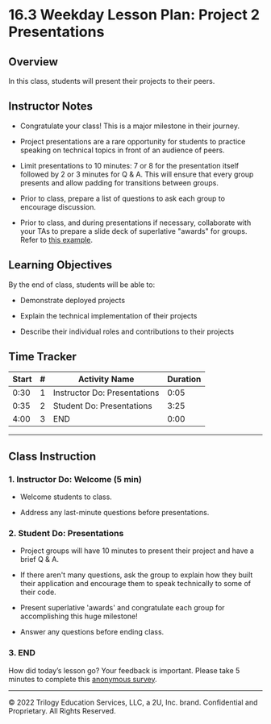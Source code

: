 # 16.3 Weekday Lesson Plan: Project 2 Presentations

## Overview 

In this class, students will present their projects to their peers. 

## Instructor Notes

* Congratulate your class! This is a major milestone in their journey. 

* Project presentations are a rare opportunity for students to practice speaking on technical topics in front of an audience of peers.

* Limit presentations to 10 minutes: 7 or 8 for the presentation itself followed by 2 or 3 minutes for Q & A. This will ensure that every group presents and allow padding for transitions between groups. 

* Prior to class, prepare a list of questions to ask each group to encourage discussion.

* Prior to class, and during presentations if necessary, collaborate with your TAs to prepare a slide deck of superlative "awards" for groups. Refer to [this example](https://docs.google.com/presentation/d/1Tca5VT_S13ioFUO-pewh_g9dJaBQ9prg-vsRwMjyDXU/edit?usp=sharing).

## Learning Objectives

By the end of class, students will be able to:

* Demonstrate deployed projects

* Explain the technical implementation of their projects

* Describe their individual roles and contributions to their projects

## Time Tracker

| Start   | #   | Activity Name                       | Duration |
|---      |---  |---                                  |---       |
| 0:30 | 1   | Instructor Do: Presentations        | 0:05     |
| 0:35 | 2   | Student Do: Presentations           | 3:25     |
| 4:00 | 3   | END                                 | 0:00     |

--- 

## Class Instruction

### 1. Instructor Do: Welcome (5 min)

* Welcome students to class. 

* Address any last-minute questions before presentations.

### 2. Student Do: Presentations

* Project groups will have 10 minutes to present their project and have a brief Q & A.

* If there aren't many questions, ask the group to explain how they built their application and encourage them to speak technically to some of their code.

* Present superlative 'awards' and congratulate each group for accomplishing this huge milestone!

* Answer any questions before ending class.

### 3. END

How did today’s lesson go? Your feedback is important. Please take 5 minutes to complete this [anonymous survey](https://forms.gle/RfcVyXiMmZQut6aJ6).

---
© 2022 Trilogy Education Services, LLC, a 2U, Inc. brand. Confidential and Proprietary. All Rights Reserved.
